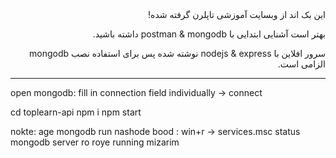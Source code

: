 <div dir="rtl">
این بک اند از وبسایت آموزشی تاپلرن گرفته شده!

بهتر است آشنایی ابتدایی با postman & mongodb داشته باشید.

سرور افلاین با nodejs & express نوشته شده پس برای استفاده نصب mongodb الزامی است.

</div>

<hr/>

<div>
open mongodb:
fill in connection field individually -> connect

cd toplearn-api
npm i
npm start

nokte: age mongodb run nashode bood : 
win+r -> services.msc
status mongodb server ro roye running mizarim
</div>